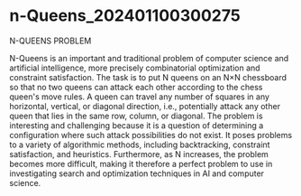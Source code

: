 # n-Queens_202401100300275

N-QUEENS PROBLEM

N-Queens is an important and traditional problem of computer science and artificial intelligence, more precisely combinatorial optimization and constraint satisfaction. The task is to put N queens on an N×N chessboard so that no two queens can attack each other according to the chess queen's move rules. A queen can travel any number of squares in any horizontal, vertical, or diagonal direction, i.e., potentially attack any other queen that lies in the same row, column, or diagonal. The problem is interesting and challenging because it is a question of determining a configuration where such attack possibilities do not exist. It poses problems to a variety of algorithmic methods, including backtracking, constraint satisfaction, and heuristics. Furthermore, as N increases, the problem becomes more difficult, making it therefore a perfect problem to use in investigating search and optimization techniques in AI and computer science.
